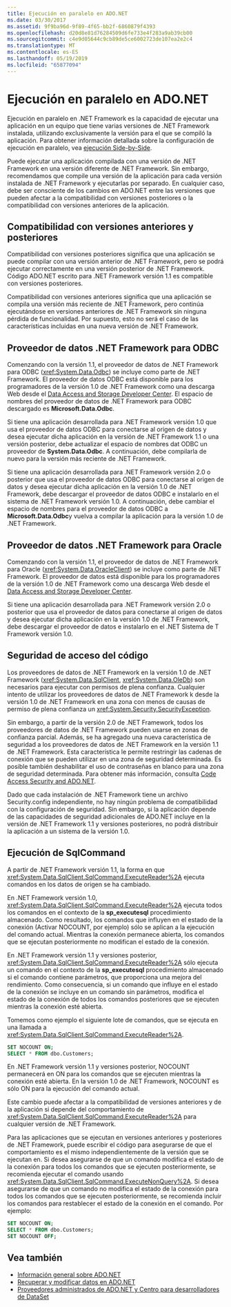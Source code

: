```yaml
---
title: Ejecución en paralelo en ADO.NET
ms.date: 03/30/2017
ms.assetid: 9f9ba96d-9f89-4f65-bb2f-6860879f4393
ms.openlocfilehash: d20d8e81d76284509d6fe733e4f283a9ab39cb00
ms.sourcegitcommit: c4e9d05644c9cb89de5ce6002723de107ea2e2c4
ms.translationtype: MT
ms.contentlocale: es-ES
ms.lasthandoff: 05/19/2019
ms.locfileid: "65877094"
---
```

# <a name="side-by-side-execution-in-adonet"></a>Ejecución en paralelo en ADO.NET
Ejecución en paralelo en .NET Framework es la capacidad de ejecutar una aplicación en un equipo que tiene varias versiones de .NET Framework instalada, utilizando exclusivamente la versión para el que se compiló la aplicación. Para obtener información detallada sobre la configuración de ejecución en paralelo, vea [ejecución Side-by-Side](../../../../docs/framework/deployment/side-by-side-execution.md).  
  
 Puede ejecutar una aplicación compilada con una versión de .NET Framework en una versión diferente de .NET Framework. Sin embargo, recomendamos que compile una versión de la aplicación para cada versión instalada de .NET Framework y ejecutarlas por separado. En cualquier caso, debe ser consciente de los cambios en ADO.NET entre las versiones que pueden afectar a la compatibilidad con versiones posteriores o la compatibilidad con versiones anteriores de la aplicación.  
  
## <a name="forward-compatibility-and-backward-compatibility"></a>Compatibilidad con versiones anteriores y posteriores  
 Compatibilidad con versiones posteriores significa que una aplicación se puede compilar con una versión anterior de .NET Framework, pero se podrá ejecutar correctamente en una versión posterior de .NET Framework. Código ADO.NET escrito para .NET Framework versión 1.1 es compatible con versiones posteriores.  
  
 Compatibilidad con versiones anteriores significa que una aplicación se compila una versión más reciente de .NET Framework, pero continúa ejecutándose en versiones anteriores de .NET Framework sin ninguna pérdida de funcionalidad. Por supuesto, esto no será el caso de las características incluidas en una nueva versión de .NET Framework.  
  
## <a name="the-net-framework-data-provider-for-odbc"></a>Proveedor de datos .NET Framework para ODBC  
 Comenzando con la versión 1.1, el proveedor de datos de .NET Framework para ODBC (<xref:System.Data.Odbc>) se incluye como parte de .NET Framework. El proveedor de datos ODBC está disponible para los programadores de la versión 1.0 de .NET Framework como una descarga Web desde el [Data Access and Storage Developer Center](https://go.microsoft.com/fwlink/?linkid=4173). El espacio de nombres del proveedor de datos de .NET Framework para ODBC descargado es **Microsoft.Data.Odbc**.  
  
 Si tiene una aplicación desarrollada para .NET Framework versión 1.0 que usa el proveedor de datos ODBC para conectarse al origen de datos y desea ejecutar dicha aplicación en la versión de .NET Framework 1.1 o una versión posterior, debe actualizar el espacio de nombres dat ODBC un proveedor de **System.Data.Odbc**. A continuación, debe compilarla de nuevo para la versión más reciente de .NET Framework.  
  
 Si tiene una aplicación desarrollada para .NET Framework versión 2.0 o posterior que usa el proveedor de datos ODBC para conectarse al origen de datos y desea ejecutar dicha aplicación en la versión 1.0 de .NET Framework, debe descargar el proveedor de datos ODBC e instalarlo en el sistema de .NET Framework versión 1.0. A continuación, debe cambiar el espacio de nombres para el proveedor de datos ODBC a **Microsoft.Data.Odbc**y vuelva a compilar la aplicación para la versión 1.0 de .NET Framework.  
  
## <a name="the-net-framework-data-provider-for-oracle"></a>Proveedor de datos .NET Framework para Oracle  
 Comenzando con la versión 1.1, el proveedor de datos de .NET Framework para Oracle (<xref:System.Data.OracleClient>) se incluye como parte de .NET Framework. El proveedor de datos está disponible para los programadores de la versión 1.0 de .NET Framework como una descarga Web desde el [Data Access and Storage Developer Center](https://go.microsoft.com/fwlink/?linkid=4173).  
  
 Si tiene una aplicación desarrollada para .NET Framework versión 2.0 o posterior que usa el proveedor de datos para conectarse al origen de datos y desea ejecutar dicha aplicación en la versión 1.0 de .NET Framework, debe descargar el proveedor de datos e instalarlo en el .NET Sistema de T Framework versión 1.0.  
  
## <a name="code-access-security"></a>Seguridad de acceso del código  
 Los proveedores de datos de .NET Framework en la versión 1.0 de .NET Framework (<xref:System.Data.SqlClient>, <xref:System.Data.OleDb>) son necesarios para ejecutar con permisos de plena confianza. Cualquier intento de utilizar los proveedores de datos de .NET Framework k desde la versión 1.0 de .NET Framework en una zona con menos de causas de permiso de plena confianza un <xref:System.Security.SecurityException>.  
  
 Sin embargo, a partir de la versión 2.0 de .NET Framework, todos los proveedores de datos de .NET Framework pueden usarse en zonas de confianza parcial. Además, se ha agregado una nueva característica de seguridad a los proveedores de datos de .NET Framework en la versión 1.1 de .NET Framework. Esta característica le permite restringir las cadenas de conexión que se pueden utilizar en una zona de seguridad determinada. Es posible también deshabilitar el uso de contraseñas en blanco para una zona de seguridad determinada. Para obtener más información, consulta [Code Access Security and ADO.NET](../../../../docs/framework/data/adonet/code-access-security.md).  
  
 Dado que cada instalación de .NET Framework tiene un archivo Security.config independiente, no hay ningún problema de compatibilidad con la configuración de seguridad. Sin embargo, si la aplicación depende de las capacidades de seguridad adicionales de ADO.NET incluye en la versión de .NET Framework 1.1 y versiones posteriores, no podrá distribuir la aplicación a un sistema de la versión 1.0.  
  
## <a name="sqlcommand-execution"></a>Ejecución de SqlCommand  
 A partir de .NET Framework versión 1.1, la forma en que <xref:System.Data.SqlClient.SqlCommand.ExecuteReader%2A> ejecuta comandos en los datos de origen se ha cambiado.  
  
 En .NET Framework versión 1.0, <xref:System.Data.SqlClient.SqlCommand.ExecuteReader%2A> ejecuta todos los comandos en el contexto de la **sp_executesql** procedimiento almacenado. Como resultado, los comandos que influyen en el estado de la conexión (Activar NOCOUNT, por ejemplo) sólo se aplican a la ejecución del comando actual. Mientras la conexión permanece abierta, los comandos que se ejecutan posteriormente no modifican el estado de la conexión.  
  
 En .NET Framework versión 1.1 y versiones posterior, <xref:System.Data.SqlClient.SqlCommand.ExecuteReader%2A> sólo ejecuta un comando en el contexto de la **sp_executesql** procedimiento almacenado si el comando contiene parámetros, que proporciona una mejora del rendimiento. Como consecuencia, si un comando que influye en el estado de la conexión se incluye en un comando sin parámetros, modifica el estado de la conexión de todos los comandos posteriores que se ejecuten mientras la conexión esté abierta.  
  
 Tomemos como ejemplo el siguiente lote de comandos, que se ejecuta en una llamada a <xref:System.Data.SqlClient.SqlCommand.ExecuteReader%2A>.  
  
```sql
SET NOCOUNT ON;  
SELECT * FROM dbo.Customers;  
```  
  
 En .NET Framework versión 1.1 y versiones posterior, NOCOUNT permanecerá en ON para los comandos que se ejecuten mientras la conexión esté abierta. En la versión 1.0 de .NET Framework, NOCOUNT es sólo ON para la ejecución del comando actual.  
  
 Este cambio puede afectar a la compatibilidad de versiones anteriores y de la aplicación si depende del comportamiento de <xref:System.Data.SqlClient.SqlCommand.ExecuteReader%2A> para cualquier versión de .NET Framework.  
  
 Para las aplicaciones que se ejecutan en versiones anteriores y posteriores de .NET Framework, puede escribir el código para asegurarse de que el comportamiento es el mismo independientemente de la versión que se ejecutan en. Si desea asegurarse de que un comando modifica el estado de la conexión para todos los comandos que se ejecuten posteriormente, se recomienda ejecutar el comando usando <xref:System.Data.SqlClient.SqlCommand.ExecuteNonQuery%2A>. Si desea asegurarse de que un comando no modifica el estado de la conexión para todos los comandos que se ejecuten posteriormente, se recomienda incluir los comandos para restablecer el estado de la conexión en el comando. Por ejemplo:  
  
```sql
SET NOCOUNT ON;  
SELECT * FROM dbo.Customers;  
SET NOCOUNT OFF;  
```  
  
## <a name="see-also"></a>Vea también

- [Información general sobre ADO.NET](../../../../docs/framework/data/adonet/ado-net-overview.md)
- [Recuperar y modificar datos en ADO.NET](../../../../docs/framework/data/adonet/retrieving-and-modifying-data.md)
- [Proveedores administrados de ADO.NET y Centro para desarrolladores de DataSet](https://go.microsoft.com/fwlink/?LinkId=217917)
